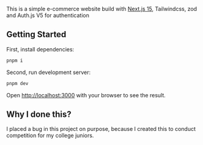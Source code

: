 This is a simple e-commerce website build with [Next.js 15](https://nextjs.org), Tailwindcss, zod and Auth.js V5 for authentication

## Getting Started

First, install dependencies:

```bash
pnpm i 
```

Second, run development server:

```bash
pnpm dev 
```

Open [http://localhost:3000](http://localhost:3000) with your browser to see the result.


## Why I done this?

I placed a bug in this project on purpose, because I created this to conduct competition for my college juniors.
